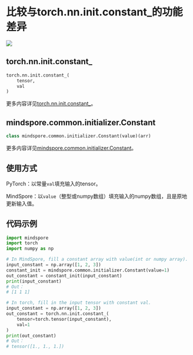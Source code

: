 # 比较与torch.nn.init.constant_的功能差异

<a href="https://gitee.com/mindspore/docs/blob/r1.5/docs/mindspore/migration_guide/source_zh_cn/api_mapping/pytorch_diff/Constant.md" target="_blank"><img src="https://gitee.com/mindspore/docs/raw/r1.5/resource/_static/logo_source.png"></a>

## torch.nn.init.constant_

```python
torch.nn.init.constant_(
    tensor,
    val
)
```

更多内容详见[torch.nn.init.constant_](https://pytorch.org/docs/1.5.0/nn.init.html#torch.nn.init.constant_)。

## mindspore.common.initializer.Constant

```python
class mindspore.common.initializer.Constant(value)(arr)
```

更多内容详见[mindspore.common.initializer.Constant](https://mindspore.cn/docs/api/zh-CN/r1.5/api_python/mindspore.common.initializer.html#mindspore.common.initializer.Constant)。

## 使用方式

PyTorch：以常量`val`填充输入的tensor。

MindSpore：以`value`（整型或numpy数组）填充输入的numpy数组，且是原地更新输入值。

## 代码示例

```python
import mindspore
import torch
import numpy as np

# In MindSpore, fill a constant array with value(int or numpy array).
input_constant = np.array([1, 2, 3])
constant_init = mindspore.common.initializer.Constant(value=1)
out_constant = constant_init(input_constant)
print(input_constant)
# Out：
# [1 1 1]

# In torch, fill in the input tensor with constant val.
input_constant = np.array([1, 2, 3])
out_constant = torch.nn.init.constant_(
    tensor=torch.tensor(input_constant),
    val=1
)
print(out_constant)
# Out：
# tensor([1., 1., 1.])
```